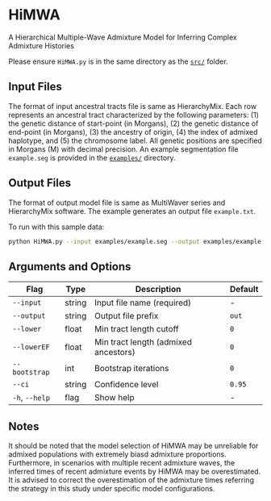 # HiMWA
A Hierarchical Multiple-Wave Admixture Model for Inferring Complex Admixture Histories

Please ensure `HiMWA.py` is in the same directory as the [`src/`](src/) folder.

## Input Files 
The format of input ancestral tracts file is same as HierarchyMix. Each row represents an ancestral tract characterized by the following parameters: (1) the genetic distance of start-point (in Morgans), (2) the genetic distance of end-point (in Morgans), (3) the ancestry of origin, (4) the index of admixed haplotype, and (5) the chromosome label. All genetic positions are specified in Morgans (M) with decimal precision. An example segmentation file `example.seg` is provided in the [`examples/`](examples/) directory.  

## Output Files 
The format of output model file is same as MultiWaver series and HierarchyMix software. The example generates an output file `example.txt`.

To run with this sample data:

```bash
python HiMWA.py --input examples/example.seg --output examples/example
```

## Arguments and Options 
| Flag           | Type    | Description                                  | Default     |
|----------------|---------|----------------------------------------------|-------------|
| `--input`      | string  | Input file name (required)                   | -           |
| `--output`     | string  | Output file prefix                           | `out`       |
| `--lower`      | float   | Min tract length cutoff                      | `0`         |
| `--lowerEF`    | float   | Min tract length (admixed ancestors)         | `0`         |
| `--bootstrap`  | int     | Bootstrap iterations                         | `0`         |
| `--ci`         | string  | Confidence level                             | `0.95`      |
| `-h`, `--help` | flag    | Show help                                    | -           |

## Notes 
It should be noted that the model selection of HiMWA may be unreliable for admixed populations with extremely biasd admixture proportions. Furthermore, in scenarios with multiple recent admixture waves, the inferred times of recent admixture events by HiMWA may be overestimated. It is advised to correct the overestimation of the admixture times referring the strategy in this study under specific model configurations.

